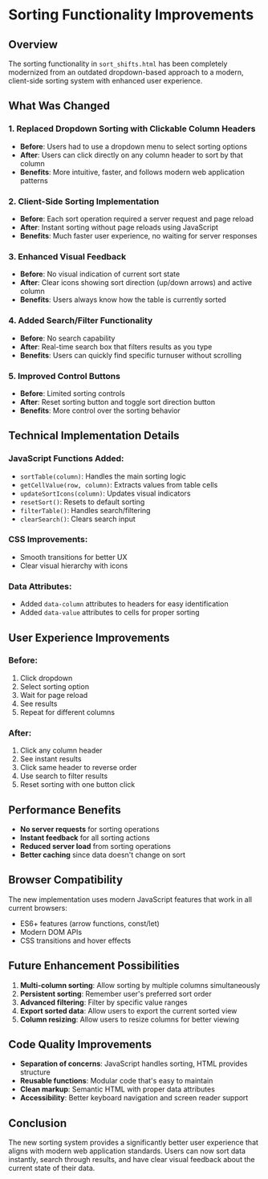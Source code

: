 # Sorting Functionality Improvements

## Overview
The sorting functionality in `sort_shifts.html` has been completely modernized from an outdated dropdown-based approach to a modern, client-side sorting system with enhanced user experience.

## What Was Changed

### 1. **Replaced Dropdown Sorting with Clickable Column Headers**
- **Before**: Users had to use a dropdown menu to select sorting options
- **After**: Users can click directly on any column header to sort by that column
- **Benefits**: More intuitive, faster, and follows modern web application patterns

### 2. **Client-Side Sorting Implementation**
- **Before**: Each sort operation required a server request and page reload
- **After**: Instant sorting without page reloads using JavaScript
- **Benefits**: Much faster user experience, no waiting for server responses

### 3. **Enhanced Visual Feedback**
- **Before**: No visual indication of current sort state
- **After**: Clear icons showing sort direction (up/down arrows) and active column
- **Benefits**: Users always know how the table is currently sorted

### 4. **Added Search/Filter Functionality**
- **Before**: No search capability
- **After**: Real-time search box that filters results as you type
- **Benefits**: Users can quickly find specific turnuser without scrolling

### 5. **Improved Control Buttons**
- **Before**: Limited sorting controls
- **After**: Reset sorting button and toggle sort direction button
- **Benefits**: More control over the sorting behavior

## Technical Implementation Details

### JavaScript Functions Added:
- `sortTable(column)`: Handles the main sorting logic
- `getCellValue(row, column)`: Extracts values from table cells
- `updateSortIcons(column)`: Updates visual indicators
- `resetSort()`: Resets to default sorting
- `filterTable()`: Handles search/filtering
- `clearSearch()`: Clears search input

### CSS Improvements:
- Smooth transitions for better UX
- Clear visual hierarchy with icons

### Data Attributes:
- Added `data-column` attributes to headers for easy identification
- Added `data-value` attributes to cells for proper sorting

## User Experience Improvements

### Before:
1. Click dropdown
2. Select sorting option
3. Wait for page reload
4. See results
5. Repeat for different columns

### After:
1. Click any column header
2. See instant results
3. Click same header to reverse order
4. Use search to filter results
5. Reset sorting with one button click

## Performance Benefits

- **No server requests** for sorting operations
- **Instant feedback** for all sorting actions
- **Reduced server load** from sorting operations
- **Better caching** since data doesn't change on sort

## Browser Compatibility

The new implementation uses modern JavaScript features that work in all current browsers:
- ES6+ features (arrow functions, const/let)
- Modern DOM APIs
- CSS transitions and hover effects

## Future Enhancement Possibilities

1. **Multi-column sorting**: Allow sorting by multiple columns simultaneously
2. **Persistent sorting**: Remember user's preferred sort order
3. **Advanced filtering**: Filter by specific value ranges
4. **Export sorted data**: Allow users to export the current sorted view
5. **Column resizing**: Allow users to resize columns for better viewing

## Code Quality Improvements

- **Separation of concerns**: JavaScript handles sorting, HTML provides structure
- **Reusable functions**: Modular code that's easy to maintain
- **Clean markup**: Semantic HTML with proper data attributes
- **Accessibility**: Better keyboard navigation and screen reader support

## Conclusion

The new sorting system provides a significantly better user experience that aligns with modern web application standards. Users can now sort data instantly, search through results, and have clear visual feedback about the current state of their data. 